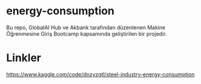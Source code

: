 # energy-consumption
Bu repo, GlobalAI Hub ve Akbank tarafından düzenlenen Makine Öğrenmesine Giriş Bootcamp kapsamında geliştirilen bir projedir.

# Linkler

https://www.kaggle.com/code/dnzyzgtl/steel-industry-energy-consumption